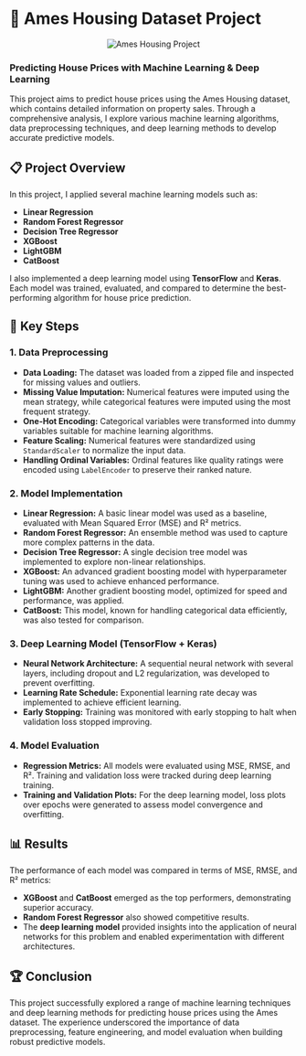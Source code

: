 # 🏡 Ames Housing Dataset Project


<div align="center">
  <img src="https://cdn.pixabay.com/animation/2023/03/26/21/52/21-52-36-662_512.gif" alt="Ames Housing Project">
</div>

### Predicting House Prices with Machine Learning & Deep Learning



This project aims to predict house prices using the Ames Housing dataset, which contains detailed information on property sales. Through a comprehensive analysis, I explore various machine learning algorithms, data preprocessing techniques, and deep learning methods to develop accurate predictive models.

## 📋 Project Overview

In this project, I applied several machine learning models such as:

- **Linear Regression**
- **Random Forest Regressor**
- **Decision Tree Regressor**
- **XGBoost**
- **LightGBM**
- **CatBoost**

I also implemented a deep learning model using **TensorFlow** and **Keras**. Each model was trained, evaluated, and compared to determine the best-performing algorithm for house price prediction.

## 🚀 Key Steps

### 1. Data Preprocessing
- **Data Loading:** The dataset was loaded from a zipped file and inspected for missing values and outliers.
- **Missing Value Imputation:** Numerical features were imputed using the mean strategy, while categorical features were imputed using the most frequent strategy.
- **One-Hot Encoding:** Categorical variables were transformed into dummy variables suitable for machine learning algorithms.
- **Feature Scaling:** Numerical features were standardized using `StandardScaler` to normalize the input data.
- **Handling Ordinal Variables:** Ordinal features like quality ratings were encoded using `LabelEncoder` to preserve their ranked nature.

### 2. Model Implementation
- **Linear Regression:** A basic linear model was used as a baseline, evaluated with Mean Squared Error (MSE) and R² metrics.
- **Random Forest Regressor:** An ensemble method was used to capture more complex patterns in the data.
- **Decision Tree Regressor:** A single decision tree model was implemented to explore non-linear relationships.
- **XGBoost:** An advanced gradient boosting model with hyperparameter tuning was used to achieve enhanced performance.
- **LightGBM:** Another gradient boosting model, optimized for speed and performance, was applied.
- **CatBoost:** This model, known for handling categorical data efficiently, was also tested for comparison.

### 3. Deep Learning Model (TensorFlow + Keras)
- **Neural Network Architecture:** A sequential neural network with several layers, including dropout and L2 regularization, was developed to prevent overfitting.
- **Learning Rate Schedule:** Exponential learning rate decay was implemented to achieve efficient learning.
- **Early Stopping:** Training was monitored with early stopping to halt when validation loss stopped improving.

### 4. Model Evaluation
- **Regression Metrics:** All models were evaluated using MSE, RMSE, and R². Training and validation loss were tracked during deep learning training.
- **Training and Validation Plots:** For the deep learning model, loss plots over epochs were generated to assess model convergence and overfitting.

## 📊 Results

The performance of each model was compared in terms of MSE, RMSE, and R² metrics:

- **XGBoost** and **CatBoost** emerged as the top performers, demonstrating superior accuracy.
- **Random Forest Regressor** also showed competitive results.
- The **deep learning model** provided insights into the application of neural networks for this problem and enabled experimentation with different architectures.

## 🏆 Conclusion

This project successfully explored a range of machine learning techniques and deep learning methods for predicting house prices using the Ames dataset. The experience underscored the importance of data preprocessing, feature engineering, and model evaluation when building robust predictive models.

